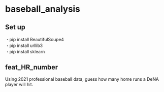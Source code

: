 # baseball_analysis

## Set up  
・pip install BeautifulSoupe4  
・pip install urllib3  
・pip install sklearn  

## feat_HR_number
Using 2021 professional baseball data, guess how many home runs a DeNA player will hit.

